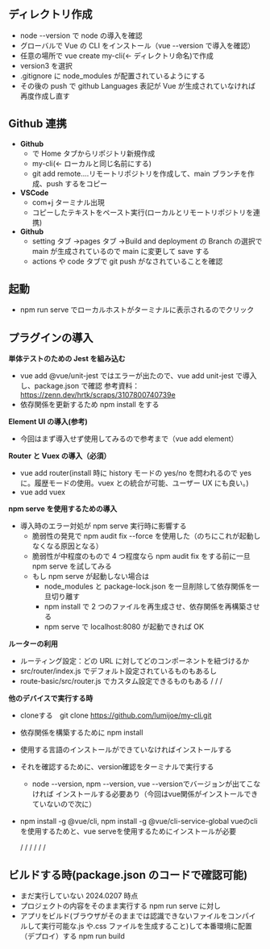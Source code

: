 ## ディレクトリ作成

- node --version で node の導入を確認
- グローバルで Vue の CLI をインストール（vue --version で導入を確認）
- 任意の場所で vue create my-cli(← ディレクトリ命名)で作成
- version3 を選択
- .gitignore に node_modules が配置されているようにする
- その後の push で github Languages 表記が Vue が生成されていなければ再度作成し直す

## Github 連携

- **Github**
  - で Home タブからリポジトリ新規作成
  - my-cli(← ローカルと同じ名前にする)
  - git add remote....リモートリポジトリを作成して、main ブランチを作成、push するをコピー
- **VSCode**
  - com+j ターミナル出現
  - コピーしたテキストをペースト実行(ローカルとリモートリポジトリを連携)
- **Github**
  - setting タブ →pages タブ →Build and deployment の Branch の選択で main が生成されているので
    main に変更して save する
  - actions や code タブで git push がなされていることを確認

## 起動

- npm run serve でローカルホストがターミナルに表示されるのでクリック

## プラグインの導入

**単体テストのための Jest を組み込む**

- vue add @vue/unit-jest ではエラーが出たので、vue add unit-jest で導入し、package.json で確認
  参考資料：https://zenn.dev/hrtk/scraps/3107800740739e
- 依存関係を更新するため npm install をする

**Element UI の導入(参考)**

- 今回はまず導入せず使用してみるので参考まで（vue add element）

**Router と Vuex の導入（必須）**

- vue add router(install 時に history モードの yes/no を問われるので yes に。履歴モードの使用。vuex との統合が可能、ユーザー UX にも良い。)
- vue add vuex

**npm serve を使用するための導入**

- 導入時のエラー対処が npm serve 実行時に影響する
  - 脆弱性の発見で npm audit fix --force を使用した（のちにこれが起動しなくなる原因となる）
  - 脆弱性が中程度のもので 4 つ程度なら npm audit fix をする前に一旦 npm serve を試してみる
  - もし npm serve が起動しない場合は
    - node_modules と package-lock.json を一旦削除して依存関係を一旦切り離す
    - npm install で 2 つのファイルを再生成させ、依存関係を再構築させる
    - npm serve で localhost:8080 が起動できれば OK

**ルーターの利用**

- ルーティング設定：どの URL に対してどのコンポーネントを紐づけるか
- src/router/index.js でデフォルト設定されているものもあるし
- route-basic/src/router.js でカスタム設定できるものもある
  /
  /
  /

**他のデバイスで実行する時**

- cloneする　git clone https://github.com/lumijoe/my-cli.git
- 依存関係を構築するために npm install
- 使用する言語のインストールができていなければインストールする
- それを確認するために、version確認をターミナルで実行する
  - node --version, npm --version, vue --versionでバージョンが出てこなければ
  インストールする必要あり（今回はvue関係がインストールできていないので次に）
   
- npm install -g @vue/cli, npm install -g @vue/cli-service-global
vueのcliを使用するためと、vue serveを使用するためにインストールが必要

  /
  /
  /
  /
  /
  /

## ビルドする時(package.json のコードで確認可能)

- まだ実行していない 2024.0207 時点
- プロジェクトの内容をそのまま実行する npm run serve に対し
- アプリをビルド(ブラウザがそのままでは認識できないファイルをコンパイルして実行可能な.js や.css ファイルを生成すること)して本番環境に配置（デプロイ）する npm run build
